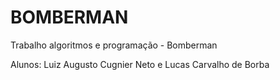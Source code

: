# BOMBERMAN
Trabalho algoritmos e programação - Bomberman

Alunos: Luiz Augusto Cugnier Neto e Lucas Carvalho de Borba
